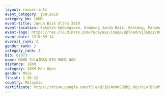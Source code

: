 ```yaml
---
layout: runner-info 
event_category: jbu-2019 
category_km: 16KM 
event-title: Janda Baik Ultra 2019  
event-location: Sekolah Kebangsaan, Kampung Janda Baik, Bentong, Pahang, Malaysia 
event-logo: https://res.cloudinary.com/raceyaya/image/upload/v1569217009/logo/janda-baik_vch1pc.jpg 
event-date: 2019-09-14 
overall_rank: 3
gender_rank: 3
category_rank: 3
bib: 61073
name: MOHD SULAIMAN BIN MOHD NOH
distance: 16KM
category: 16KM Men Open
gender: Male
finish: 1-36-22
country: Malaysia
certificate: https://drive.google.com/file/d/1DjAtn0SDDM5_9XjrVLwTd5uMVoQSKiKP/view?usp=sharing
---
```

